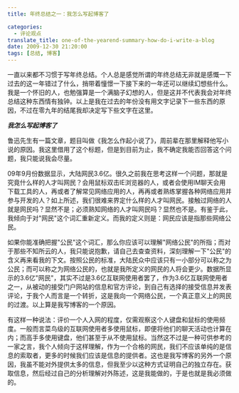 ```yaml
---
title: 年终总结之一：我怎么写起博客了

categories:
  - 评论观点
translate_title: one-of-the-yearend-summary-how-do-i-write-a-blog
date: 2009-12-30 21:20:00
tags: [总结, 博客]
---
```


一直以来都不习惯于写年终总结。个人总是感觉所谓的年终总结无非就是感慨一下过去的这一年错过了什么，捎带着憧憬一下接下来的一年还可以继续幻想些什么。我是一个怀旧的人，也勉强算是一个满脑子幻想的人，但是这并不代表我会对年终总结这种东西情有独钟。以上是我在过去的年份没有用文字记录下一些东西的原因，不过在零九年的结尾我却决定写下些文字在这里。

***我怎么写起博客了***

鲁迅先生有一篇文章，题目叫做《我怎么作起小说了》，周前辈在那里解释他写小说的原因。我这里借用了这个标题，但是到目前为止，我不确定我能否回答这个问题，我只能说我会尽量。

09年9月份数据显示，大陆网民3.6亿。很久之前我在思考这样一个问题，那就是究竟什么样的人才叫网民？会用鼠标双击IE浏览器的人，或者会使用IM聊天会用下载工具的人，再或者了解常见网络应用的人，再再或者熟练掌握各种网络应用并参与开发的人？如上所述，我们很难来界定什么样的人才叫网民。接触过网络的人就是网民吗？显然不是；必须熟知网络的人才叫网民吗？显然也不是。有鉴于此，我倾向于对"网民"这个词汇重新定义。而我的定义则是：网民应该是指那些网络公民。

如果你能准确把握"公民"这个词汇，那么你应该可以理解"网络公民"的所指；而对于那些不知所云的人，我只能说抱歉，请自己去查查资料，深刻理解一下"公民"的含义再来看我的下文。按照公民的标准，大陆民众中应该只有一小部分可以称之为公民；而可以称之为网络公民的，也就是我所定义的网民的人将会更少。数据所显示的3.6亿"网民"，其实不过是3.6亿互联网使用者罢了，作为3.6亿互联网使用者之一，从被动的接受门户网站的信息和官方评论，到自己有选择的接受信息并发表评论，于我个人而言是一个转折，这是我向一个网络公民，一个真正意义上的网民的过渡。以上算是我写博客的一个原因。

有这样一种说法：评价一个人入网的程度，仅需观察这个人键盘和鼠标的使用频度。一般而言菜鸟级的互联网使用者多使用鼠标，即便将他们的聊天活动也计算在内；而高手多使用键盘，他们甚至于从不使用鼠标。当然这不过是一种可供参考的一家之言，我个人倾向于这样理解，作为一个合格的网民，我们不应该单纯的是信息的索取者，更多的时候我们应该是信息的提供者。这也是我写博客的另外一个原因，我虽不能对外提供太多的信息，但我至少以这种方式证明自己的独立存在。获取信息，然后经过自己的分析理解对外陈述，这是我能做的，于是也就是我必须做的。